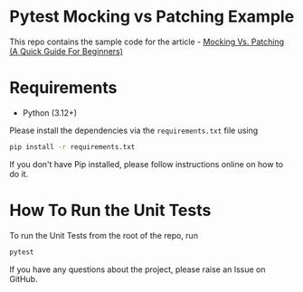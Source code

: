 #  Pytest Mocking vs Patching Example
This repo contains the sample code for the article - [Mocking Vs. Patching (A Quick Guide For Beginners)](https://pytest-with-eric.com/mocking/mocking-vs-patching/)

# Requirements
* Python (3.12+)

Please install the dependencies via the `requirements.txt` file using 
```bash
pip install -r requirements.txt
```
If you don't have Pip installed, please follow instructions online on how to do it.

# How To Run the Unit Tests
To run the Unit Tests from the root of the repo, run
```bash
pytest
```

If you have any questions about the project, please raise an Issue on GitHub. 
